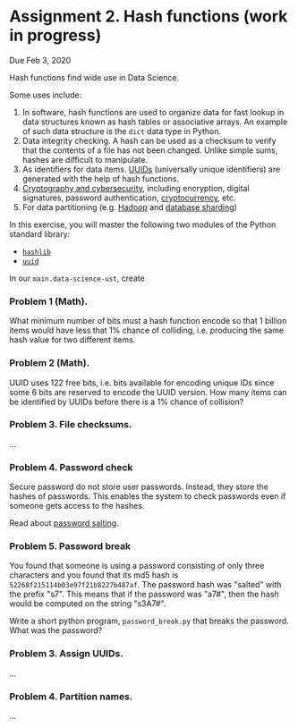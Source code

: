 # Assignment 2. Hash functions (work in progress)


Due Feb 3, 2020

Hash functions find wide use in Data Science.  

Some uses include: 
1. In software, hash functions are used to organize data for fast lookup in data structures known as hash tables or associative arrays. An example of such data structure is the `dict` data type in Python.
1. Data integrity checking. A hash can be used as a checksum to verify that the contents of a file has not been changed. Unlike simple sums, hashes are difficult to manipulate. 
1. As identifiers for data items. [UUIDs](https://docs.python.org/3/library/uuid.html) (universally unique identifiers) are generated with the help of hash functions. 
1. [Cryptography and cybersecurity](https://en.wikipedia.org/wiki/Cryptographic_hash_function), including encryption, digital signatures, password authentication, [cryptocurrency](https://www.coindesk.com/bitcoin-hash-functions-explained), etc.
1. For data partitioning (e.g. [Hadoop](https://data-flair.training/blogs/hadoop-partitioner-tutorial/) and [database sharding](https://blog.yugabyte.com/how-data-sharding-works-in-a-distributed-sql-database/))

In this exercise, you will master the following two modules of the Python standard library:
* [`hashlib`](https://docs.python.org/3.7/library/hashlib.html)
* [`uuid`](https://https://docs.python.org/3.7/library/uuid.html)


In our  `main.data-science-ust`, create 

### Problem 1 (Math).
What minimum number of bits must a hash function encode so that 1 billion items would have less that 1% chance of colliding, i.e. producing the same hash value for two different items. 

### Problem 2 (Math). 
UUID uses 122 free bits, i.e. bits available for encoding unique IDs since some 6 bits are reserved to encode the UUID version.  How many items can be identified by UUIDs before there is a 1% chance of collision? 

### Problem 3. File checksums.
...

### Problem 4. Password check
Secure password do not store user passwords. Instead, they store the hashes of passwords. 
This enables the system to check passwords even if someone gets access to the hashes. 


Read about [password salting](https://auth0.com/blog/adding-salt-to-hashing-a-better-way-to-store-passwords/).


### Problem 5. Password break
You found that someone is using a password consisting of only three characters and you found that its md5 hash is `52268f215114b03e97f21b8227b487af`.
The password hash was "salted" with the prefix "s7".  This means that if the password was "a7#", then the hash would be computed on the string "s3A7#". 

Write a short python program, `password_break.py` that breaks the password. What was the password? 


### Problem 3. Assign UUIDs. 
...

### Problem 4. Partition names.
...

